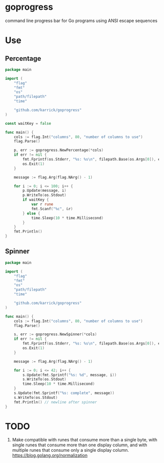 # goprogress

command line progress bar for Go programs using ANSI escape sequences

# Use

## Percentage

```Go
package main

import (
	"flag"
	"fmt"
	"os"
	"path/filepath"
	"time"

	"github.com/karrick/goprogress"
)

const waitKey = false

func main() {
	cols := flag.Int("columns", 80, "number of columns to use")
	flag.Parse()

	p, err := goprogress.NewPercentage(*cols)
	if err != nil {
		fmt.Fprintf(os.Stderr, "%s: %s\n", filepath.Base(os.Args[0]), err)
		os.Exit(1)
	}

	message := flag.Arg(flag.NArg() - 1)

	for i := 0; i <= 100; i++ {
		p.Update(message, i)
		p.WriteTo(os.Stdout)
		if waitKey {
			var r rune
			fmt.Scanf("%c", &r)
		} else {
			time.Sleep(10 * time.Millisecond)
		}
	}
	fmt.Println()
}
```

## Spinner

```Go
package main

import (
	"flag"
	"fmt"
	"os"
	"path/filepath"
	"time"

	"github.com/karrick/goprogress"
)

func main() {
	cols := flag.Int("columns", 80, "number of columns to use")
	flag.Parse()

	s, err := goprogress.NewSpinner(*cols)
	if err != nil {
		fmt.Fprintf(os.Stderr, "%s: %s\n", filepath.Base(os.Args[0]), err)
		os.Exit(1)
	}

	message := flag.Arg(flag.NArg() - 1)

	for i := 0; i <= 42; i++ {
		s.Update(fmt.Sprintf("%s: %d", message, i))
		s.WriteTo(os.Stdout)
		time.Sleep(10 * time.Millisecond)
	}
	s.Update(fmt.Sprintf("%s: complete", message))
	s.WriteTo(os.Stdout)
	fmt.Println() // newline after spinner
}
```

# TODO

1. Make compatible with runes that consume more than a single byte,
   with single runes that consume more than one display column, and
   with multiple runes that consume only a single display column.
   https://blog.golang.org/normalization
